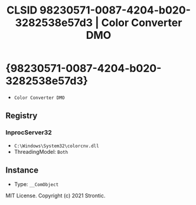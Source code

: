 ﻿---
title: "CLSID 98230571-0087-4204-b020-3282538e57d3 | Color Converter DMO"
excerpt: What is COM-Object CLSID 98230571-0087-4204-b020-3282538e57d3?
---

# {98230571-0087-4204-b020-3282538e57d3}

* `Color Converter DMO`

## Registry


### InprocServer32

* `C:\Windows\System32\colorcnv.dll`
* ThreadingModel: `Both`

## Instance

* Type: `__ComObject`

MIT License. Copyright (c) 2021 Strontic.


